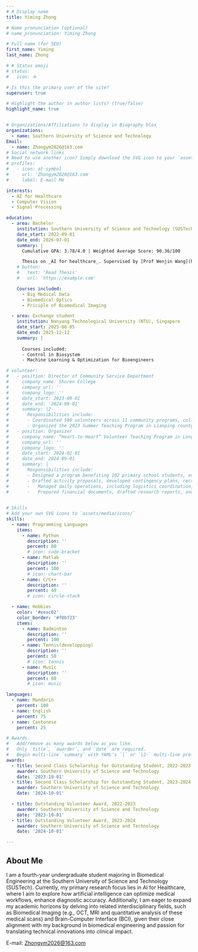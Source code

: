```yaml
---
# # Display name
title: Yiming Zhong

# Name pronunciation (optional)
# name_pronunciation: Yiming Zhong

# Full name (for SEO)
first_name: Yiming
last_name: Zhong

# # Status emoji
# status:
#   icon: ☕️

# Is this the primary user of the site?
superuser: true

# Highlight the author in author lists? (true/false)
highlight_name: true


# Organizations/Affiliations to display in Biography blox
organizations:
  - name: Southern University of Science and Technology
Email:
  - name: Zhongym2026@163.com
# Social network links
# Need to use another icon? Simply download the SVG icon to your `assets/media/icons/` folder.
# profiles:
#   - icon: at-symbol
#     url: 'Zhongym2026@163.com'
#     label: E-mail Me

interests:
  - AI for Healthcare
  - Computer Vision
  - Signal Processing

education:
  - area: Bachelor
    institution: Southern University of Science and Technology (SUSTech), Shenzhen, China
    date_start: 2022-09-01
    date_end: 2026-07-01
    summary: |
      Cumulative GPA: 3.78/4.0 | Weighted Average Score: 90.36/100

      Thesis on _AI for healthcare_. Supervised by [Prof Wenjin Wang](https://sites.google.com/site/rppgwenjin) . Presented papers at 2 IEEE conferences (1 in EMBC and 1 in BHI), and 1 TBME journal paper is under review.
    # button:
    #   text: 'Read Thesis'
    #   url: 'https://example.com'

    Courses included:
      - Big Medical Data
      - Biomedical Optics
      - Priciple of Biomedical Imaging

  - area: Exchange student
    institution: Nanyang Technological University (NTU), Singapore
    date_start: 2025-08-05
    date_end: 2025-12-12
    summary: |
      
      Courses included:
      - Control in Biosystem
      - Machine Learning & Optimization for Bioengineers

# volunteer:
#   - position: Director of Community Service Department
#     company_name: Shuren College
#     company_url: ''
#     company_logo: ''
#     date_start: 2023-09-01
#     date_end: '2024-09-01'
#     summary: |2-
#       Responsibilities include:
#       - Coordinated 580 volunteers across 11 community programs, collectively contributing 2,850 service hours.
#       - Organized the 2023 Summer Teaching Program in Lianping county, crafting lesson plans and leading hands-on activities that blended science, sports, and life skills to inspire and empower students.
#   - position: Organizer
#     company_name: “Heart-to-Heart” Volunteer Teaching Program in Longchuan County
#     company_url: ''
#     company_logo: ''
#     date_start: 2024-02-01
#     date_end: 2024-09-01
#     summary: |
#       Responsibilities include:
#       - Designed a program benefiting 102 primary school students, overseeing planning, implementation, and evaluation.
#       - Drafted activity proposals, developed contingency plans, recruited and trained volunteers, and scheduled logistics.
#       -	Managed daily operations, including logistics coordination, class assignments, volunteer briefings, and student feedback collection. 
#       -	Prepared financial documents, drafted research reports, and delivered program outcome presentations.
      

# Skills
# Add your own SVG icons to `assets/media/icons/`
skills:
  - name: Programming Languages
    items:
      - name: Python
        description: ''
        percent: 80
        # icon: code-bracket
      - name: Matlab
        description: ''
        percent: 100
        # icon: chart-bar
      - name: C/C++
        description: ''
        percent: 40
        # icon: circle-stack

  - name: Hobbies
    color: '#eeac02'
    color_border: '#f0bf23'
    items:
      - name: Badminton
        description: ''
        percent: 100
      - name: Tennis(developping)
        description: ''
        percent: 50
        # icon: tennis
      - name: Music
        description: ''
        percent: 80
        # icon: music

languages:
  - name: Mandarin
    percent: 100
  - name: English
    percent: 75
  - name: Cantonese
    percent: 25

# Awards.
#   Add/remove as many awards below as you like.
#   Only `title`, `awarder`, and `date` are required.
#   Begin multi-line `summary` with YAML's `|` or `|2-` multi-line prefix and indent 2 spaces below.
awards:
  - title: Second Class Scholarship for Outstanding Student, 2022-2023
    awarder: Southern University of Science and Technology
    date: '2023-10-01'
  - title: Second Class Scholarship for Outstanding Student, 2023-2024
    awarder: Southern University of Science and Technology
    date: '2024-10-01'

  - title: Outstanding Volunteer Award, 2022-2023
    awarder: Southern University of Science and Technology
    date: '2023-10-01'
  - title: Outstanding Volunteer Award, 2023-2024
    awarder: Southern University of Science and Technology
    date: '2024-10-01'

---
```


## About Me

I am a fourth-year undergraduate student majoring in Biomedical Engineering at the Southern University of Science and Technology (SUSTech). Currently, my primary research focus lies in AI for Healthcare, where I aim to explore how artificial intelligence can optimize medical workflows, enhance diagnostic accuracy. Additionally, I am eager to expand my academic horizons by delving into related interdisciplinary fields, such as Biomedical Imaging (e.g., OCT, MRI and quantitative analysis of these medical scans) and Brain-Computer Interface (BCI), given their close alignment with my background in biomedical engineering and passion for translating technical innovations into clinical impact.

E-mail: Zhongym2026@163.com

